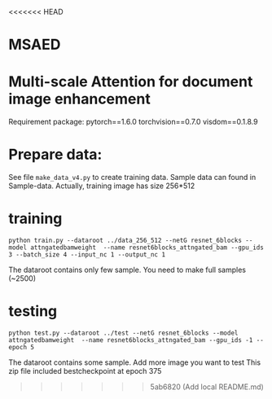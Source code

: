 <<<<<<< HEAD
# MSAED
Multi-scale Attention for document image enhancement
=======
Requirement package:
pytorch==1.6.0
torchvision==0.7.0
visdom==0.1.8.9

# Prepare data:
See file `make_data_v4.py` to create training data. 
Sample data can found in Sample-data. Actually, training image has size 256*512 

# training
 `python train.py --dataroot ../data_256_512 --netG resnet_6blocks --model attngatedbamweight  --name resnet6blocks_attngated_bam --gpu_ids 3 --batch_size 4 --input_nc 1 --output_nc 1`

The dataroot contains only few sample. You need to make full samples (~2500)

# testing
`python test.py --dataroot ../test --netG resnet_6blocks --model attngatedbamweight  --name resnet6blocks_attngated_bam --gpu_ids -1 --epoch 5`

The dataroot contains some sample. Add more image you want to test
This zip file included bestcheckpoint at epoch 375
>>>>>>> 5ab6820 (Add local README.md)
